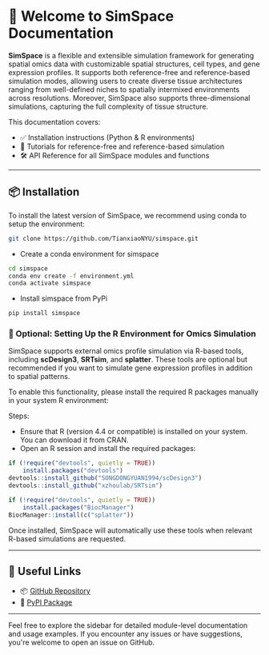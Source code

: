 # 👋 Welcome to SimSpace Documentation

**SimSpace** is a flexible and extensible simulation framework for generating spatial omics data with customizable spatial structures, cell types, and gene expression profiles. It supports both reference-free and reference-based simulation modes, allowing users to create diverse tissue architectures ranging from well-defined niches to spatially intermixed environments across resolutions. Moreover, SimSpace also supports three-dimensional simulations, capturing the full complexity of tissue structure.

This documentation covers:

- ✅ Installation instructions (Python & R environments)
- 🧪 Tutorials for reference-free and reference-based simulation
- 🛠 API Reference for all SimSpace modules and functions

---

## 📦 Installation

To install the latest version of SimSpace, we recommend using conda to setup the environment:

```bash
git clone https://github.com/TianxiaoNYU/simspace.git
```

- Create a conda environment for simspace
```bash
cd simspace
conda env create -f environment.yml
conda activate simspace
```

- Install simspace from PyPi
```bash
pip install simspace
```

### 🧬 Optional: Setting Up the R Environment for Omics Simulation

SimSpace supports external omics profile simulation via R-based tools, including **scDesign3**, **SRTsim**, and **splatter**. These tools are optional but recommended if you want to simulate gene expression profiles in addition to spatial patterns.

To enable this functionality, please install the required R packages manually in your system R environment:

Steps:
- Ensure that R (version 4.4 or compatible) is installed on your system. You can download it from CRAN.
- Open an R session and install the required packages:

```R
if (!require("devtools", quietly = TRUE))
    install.packages("devtools")
devtools::install_github("SONGDONGYUAN1994/scDesign3")
devtools::install_github("xzhoulab/SRTsim")
```
```R
if (!require("devtools", quietly = TRUE))
    install.packages("BiocManager")
BiocManager::install(c("splatter"))
```

Once installed, SimSpace will automatically use these tools when relevant R-based simulations are requested.

---

## 🔗 Useful Links

- 📦 [GitHub Repository](https://github.com/TianxiaoNYU/SimSpace)
- 🐍 [PyPI Package](https://pypi.org/project/simspace/)

---

Feel free to explore the sidebar for detailed module-level documentation and usage examples. If you encounter any issues or have suggestions, you're welcome to open an issue on GitHub.